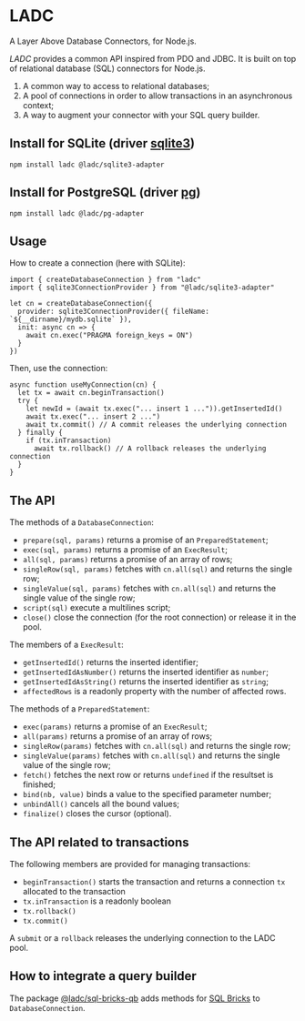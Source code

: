 # LADC

A Layer Above Database Connectors, for Node.js.

_LADC_ provides a common API inspired from PDO and JDBC. It is built on top of relational database (SQL) connectors for Node.js.

1. A common way to access to relational databases;
1. A pool of connections in order to allow transactions in an asynchronous context;
1. A way to augment your connector with your SQL query builder.

## Install for SQLite (driver [sqlite3](https://github.com/mapbox/node-sqlite3))

```
npm install ladc @ladc/sqlite3-adapter
```

## Install for PostgreSQL (driver [pg](https://github.com/brianc/node-postgres))

```
npm install ladc @ladc/pg-adapter
```

## Usage

How to create a connection (here with SQLite):

```
import { createDatabaseConnection } from "ladc"
import { sqlite3ConnectionProvider } from "@ladc/sqlite3-adapter"

let cn = createDatabaseConnection({
  provider: sqlite3ConnectionProvider({ fileName: `${__dirname}/mydb.sqlite` }),
  init: async cn => {
    await cn.exec("PRAGMA foreign_keys = ON")
  }
})
```

Then, use the connection:

```
async function useMyConnection(cn) {
  let tx = await cn.beginTransaction()
  try {
    let newId = (await tx.exec("... insert 1 ...")).getInsertedId()
    await tx.exec("... insert 2 ...")
    await tx.commit() // A commit releases the underlying connection
  } finally {
    if (tx.inTransaction)
      await tx.rollback() // A rollback releases the underlying connection
  }
}
```

## The API

The methods of a `DatabaseConnection`:

* `prepare(sql, params)` returns a promise of an `PreparedStatement`;
* `exec(sql, params)` returns a promise of an `ExecResult`;
* `all(sql, params)` returns a promise of an array of rows;
* `singleRow(sql, params)` fetches with `cn.all(sql)` and returns the single row;
* `singleValue(sql, params)` fetches with `cn.all(sql)` and returns the single value of the single row;
* `script(sql)` execute a multilines script;
* `close()` close the connection (for the root connection) or release it in the pool.

The members of a `ExecResult`:

* `getInsertedId()` returns the inserted identifier;
* `getInsertedIdAsNumber()` returns the inserted identifier as `number`;
* `getInsertedIdAsString()` returns the inserted identifier as `string`;
* `affectedRows` is a readonly property with the number of affected rows.

The methods of a `PreparedStatement`:

* `exec(params)` returns a promise of an `ExecResult`;
* `all(params)` returns a promise of an array of rows;
* `singleRow(params)` fetches with `cn.all(sql)` and returns the single row;
* `singleValue(params)` fetches with `cn.all(sql)` and returns the single value of the single row;
* `fetch()` fetches the next row or returns `undefined` if the resultset is finished;
* `bind(nb, value)` binds a value to the specified parameter number;
* `unbindAll()` cancels all the bound values;
* `finalize()` closes the cursor (optional).

## The API related to transactions

The following members are provided for managing transactions:

* `beginTransaction()` starts the transaction and returns a connection `tx` allocated to the transaction
* `tx.inTransaction` is a readonly boolean
* `tx.rollback()`
* `tx.commit()`

A `submit` or a `rollback` releases the underlying connection to the LADC pool.

## How to integrate a query builder

The package [@ladc/sql-bricks-qb](https://github.com/paleo/ladc-sql-bricks-qb) adds methods for [SQL Bricks](https://github.com/CSNW/sql-bricks) to `DatabaseConnection`.
